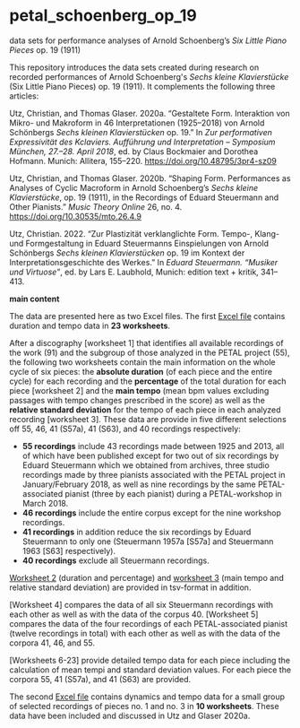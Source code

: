 # petal_schoenberg_op_19
data sets for performance analyses of Arnold Schoenberg’s *Six Little Piano Pieces* op. 19 (1911)

This repository introduces the data sets created during research on recorded performances of Arnold Schoenberg's *Sechs kleine Klavierstücke* (Six Little Piano Pieces) op. 19 (1911). It complements the following three articles:

Utz, Christian, and Thomas Glaser. 2020a. “Gestaltete Form. Interaktion von Mikro- und Makroform in 46 Interpretationen (1925–2018) von Arnold Schönbergs *Sechs kleinen Klavierstücken* op. 19.” In *Zur performativen Expressivität des Kclaviers. Aufführung und Interpretation – Symposium München, 27.–28. April 2018*, ed. by Claus Bockmaier and Dorothea Hofmann. Munich: Allitera, 155–220. https://doi.org/10.48795/3pr4-sz09

Utz, Christian, and Thomas Glaser. 2020b. “Shaping Form. Performances as Analyses of Cyclic Macroform in Arnold Schoenberg’s *Sechs kleine Klavierstücke*, op. 19 (1911), in the Recordings of Eduard Steuermann and Other Pianists.” *Music Theory Online* 26, no. 4. https://doi.org/10.30535/mto.26.4.9

Utz, Christian. 2022. “Zur Plastizität verklanglichte Form. Tempo-, Klang- und Formgestaltung in Eduard Steuermanns Einspielungen von Arnold Schönbergs *Sechs kleinen Klavierstücken* op. 19 im Kontext der Interpretationsgeschichte des Werkes.” In *Eduard Steuermann. “Musiker und Virtuose”*, ed. by Lars E. Laubhold, Munich: edition text + kritik, 341–413.

**main content**

The data are presented here as two Excel files. The first [Excel file](https://github.com/petal2020/petal_schoenberg_op_19/blob/master/Schoenberg_op_19_data-set_55-46-41-40.xlsx) contains duration and tempo data in **23 worksheets**.

After a discography [worksheet 1] that identifies all available recordings of the work (91) and the subgroup of those analyzed in the PETAL project (55), the following two worksheets contain the main information on the whole cycle of six pieces: the **absolute duration** (of each piece and the entire cycle) for each recording and the **percentage** of the total duration for each piece [worksheet 2] and the **main tempo** (mean bpm values excluding passages with tempo changes prescribed in the score) as well as the **relative standard deviation** for the tempo of each piece in each analyzed recording [worksheet 3]. These data are provide in five different selections off 55, 46, 41 (S57a), 41 (S63), and 40 recordings respectively:
* **55 recordings** include 43 recordings made between 1925 and 2013, all of which have been published except for two out of six recordings by Eduard Steuermann which we obtained from archives, three studio recordings made by three pianists associated with the PETAL project in January/February 2018, as well as nine recordings by the same PETAL-associated pianist (three by each pianist) during a PETAL-workshop in March 2018.
* **46 recordings** include the entire corpus except for the nine workshop recordings.
* **41 recordings** in addition reduce the six recordings by Eduard Steuermann to only one (Steuermann 1957a [S57a] and Steuermann 1963 [S63] respectively).
* **40 recordings** exclude all Steuermann recordings.

[Worksheet 2](https://github.com/petal2020/petal_schoenberg_op_19/blob/master/Schoenberg_op_19_dur%2Bperc_55-46-41-40.tsv) (duration and percentage) and [worksheet 3](https://github.com/petal2020/petal_schoenberg_op_19/blob/master/Schoenberg_op_19_tpo%2Brel_stdv_55-46-41-40.tsv) (main tempo and relative standard deviation) are provided in tsv-format in addition.

[Worksheet 4] compares the data of all six Steuermann recordings with each other as well as with the data of the corpus 40. 
[Worksheet 5] compares the data of the four recordings of each PETAL-associated pianist (twelve recordings in total) with each other as well as with the data of the corpora 41, 46, and 55.

[Worksheets 6-23] provide detailed tempo data for each piece including the calculation of mean tempi and standard deviation values. For each piece the corpora 55, 41 (S57a), and 41 (S63) are provided.

The second [Excel file](https://github.com/petal2020/petal_schoenberg_op_19/blob/master/Schoenberg_op_19_data-set_dynamics.xlsx) contains dynamics and tempo data for a small group of selected recordings of pieces no. 1 and no. 3 in **10 worksheets**. These data have been included and discussed in Utz and Glaser 2020a.


